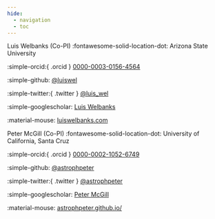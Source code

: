```yaml
---
hide:
  - navigation
  - toc
---
```


Luis Welbanks (Co-PI) :fontawesome-solid-location-dot: Arizona State University 

:simple-orcid:{ .orcid } [0000-0003-0156-4564](0000-0003-0156-4564)

:simple-github: [@luiswel](https://github.com/luiswel)

:simple-twitter:{ .twitter }  [@luis_wel](https://twitter.com/luis_wel)

:simple-googlescholar: [Luis Welbanks](https://scholar.google.com/citations?hl=en&user=VDOyEQEAAAAJ)

:material-mouse: [luiswelbanks.com](https://luiswelbanks.com)



Peter McGill (Co-PI) :fontawesome-solid-location-dot: University of California, Santa Cruz 

:simple-orcid:{ .orcid } [0000-0002-1052-6749](https://orcid.org/0000-0002-1052-6749)

:simple-github: [@astrophpeter](https://github.com/astrophpeter)

:simple-twitter:{ .twitter }  [@astrophpeter](https://twitter.com/astrophpeter)

:simple-googlescholar: [Peter McGill](https://scholar.google.com/citations?user=0CMkoAoAAAAJ&hl=en)

:material-mouse: [astrophpeter.github.io/](https://astrophpeter.github.io/)

